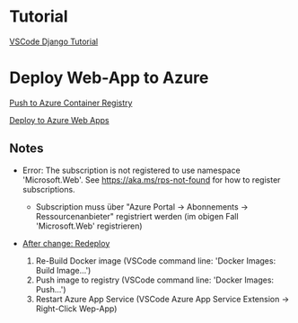 # Tutorial

[VSCode Django Tutorial](https://code.visualstudio.com/docs/python/tutorial-django)

# Deploy Web-App to Azure

[Push to Azure Container Registry](https://code.visualstudio.com/docs/containers/tutorial-django-push-to-registry)

[Deploy to Azure Web Apps ](https://docs.microsoft.com/de-de/azure/developer/python/tutorial-deploy-containers-01)


## Notes

- Error: The subscription is not registered to use namespace 'Microsoft.Web'. See https://aka.ms/rps-not-found for how to register subscriptions.
    - Subscription muss über "Azure Portal -> Abonnements -> Ressourcenanbieter" registriert werden (im obigen Fall 'Microsoft.Web' registrieren)

- [After change: Redeploy](https://docs.microsoft.com/en-us/azure/developer/python/tutorial-deploy-containers-03)
    1. Re-Build Docker image (VSCode command line: 'Docker Images: Build Image...')
    2. Push image to registry (VSCode command line: 'Docker Images: Push...')
    3. Restart Azure App Service (VSCode Azure App Service Extension -> Right-Click Wep-App)